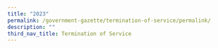 ```yaml
---
title: "2023"
permalink: /government-gazette/termination-of-service/permalink/
description: ""
third_nav_title: Termination of Service
---
```

